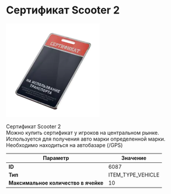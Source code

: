 # Сертификат Scooter 2

![Item Image](../img/6087.webp?raw=true)

Сертификат Scooter 2<br>Можно купить сертификат у игроков на центральном рынке.<br>Используется для получения авто марки определенной марки.<br>Необходимо находиться на автобазаре (/GPS)


| Параметр | Значение |
|----------|----------|
| **ID** | 6087 |
| **Тип** | ITEM_TYPE_VEHICLE |
| **Максимальное количество в ячейке** | 10 |

